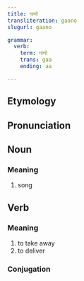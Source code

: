 ```yaml
---
title: गाणो
transliteration: gaano
slugurl: gaano

grammar: 
  verb:
    term: गाणो
    trans: gaa
    ending: aa

---
```

## Etymology

## Pronunciation

## Noun
### Meaning
1. song

## Verb
### Meaning
1. to take away
2. to deliver

### Conjugation
<verb-conj :grammar="grammar"></verb-conj>